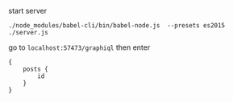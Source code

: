 start server

	./node_modules/babel-cli/bin/babel-node.js  --presets es2015 ./server.js

go to `localhost:57473/graphiql` then enter

```
{
	posts {
		id
	}
}
```
